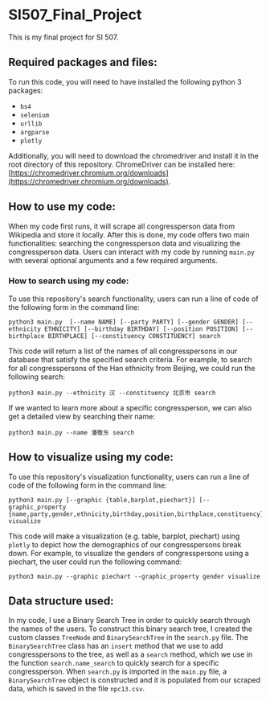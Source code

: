 # SI507_Final_Project
This is my final project for SI 507.

## Required packages and files:
To run this code, you will need to have installed the following python 3 packages:
* `bs4`
* `selenium`
* `urllib`
* `argparse`
* `plotly`


Additionally, you will need to download the chromedriver and install it in the root directory of this repository. ChromeDriver can be installed here: [https://chromedriver.chromium.org/downloads](https://chromedriver.chromium.org/downloads).

## How to use my code:
When my code first runs, it will scrape all congressperson data from Wikipedia and store it locally. After this is done, my code offers two main functionalities: searching the congressperson data and visualizing the congressperson data. Users can interact with my code by running `main.py` with several optional arguments and a few required arguments. 

### How to search using my code:
To use this repository's search functionality, users can run a line of code of the following form in the command line:
```
python3 main.py  [--name NAME] [--party PARTY] [--gender GENDER] [--ethnicity ETHNICITY] [--birthday BIRTHDAY] [--position POSITION] [--birthplace BIRTHPLACE] [--constituency CONSTITUENCY] search
```
This code will return a list of the names of all congresspersons in our database that satisfy the specified search criteria. For example, to search for all congresspersons of the Han ethnicity from Beijing, we could run the following search:
```
python3 main.py --ethnicity 汉 --constituency 北京市 search
```
If we wanted to learn more about a specific congressperson, we can also get a detailed view by searching their name:
```
python3 main.py --name 潘敬东 search
```
## How to visualize using my code:
To use this repository's visualization functionality, users can run a line of code of the following form in the command line:
```
python3 main.py [--graphic {table,barplot,piechart}] [--graphic_property {name,party,gender,ethnicity,birthday,position,birthplace,constituency}] visualize
```
This code will make a visualization (e.g. table, barplot, piechart) using `plotly` to depict how the demographics of our congresspersons break down. For example, to visualize the genders of congresspersons using a piechart, the user could run the following command:
```
python3 main.py --graphic piechart --graphic_property gender visualize
```

## Data structure used:
In my code, I use a Binary Search Tree in order to quickly search through the names of the users. To construct this binary search tree, I created the custom classes `TreeNode` and `BinarySearchTree` in the `search.py` file. The `BinarySearchTree` class has an `insert` method that we use to add congresspersons to the tree, as well as a `search` method, which we use in the function `search.name_search` to quickly search for a specific congressperson. When `search.py` is imported in the `main.py` file, a `BinarySearchTree` object is constructed and it is populated from our scraped data, which is saved in the file `npc13.csv`. 

